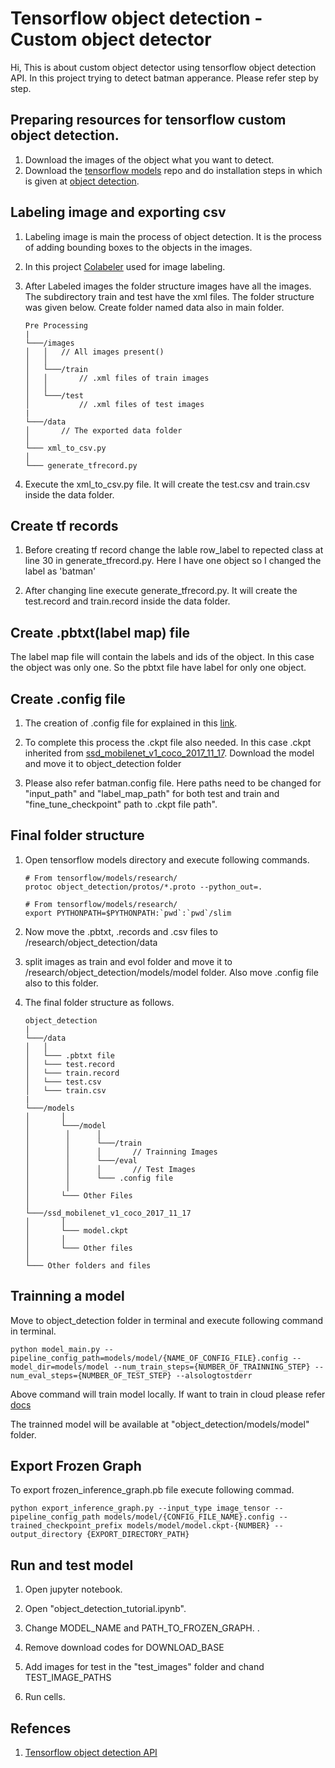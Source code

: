 # Tensorflow object detection - Custom object detector

Hi, This is about custom object detector using tensorflow object detection API. In this project trying to detect batman apperance. Please refer step by step.

## Preparing resources for tensorflow custom object detection.

1. Download the images of the object what you want to detect.
2. Download the [tensorflow models](https://github.com/tensorflow/models) repo and do installation steps in which is given at [object detection](https://github.com/tensorflow/models/blob/master/research/object_detection/g3doc/installation.md).

## Labeling image and exporting csv

1. Labeling image is main the process of object detection. It is the process of adding bounding boxes to the objects in the images.

2. In this project [Colabeler](http://www.colabeler.com) used for image labeling.

3. After Labeled images the folder structure images have all the images. The subdirectory train and test have the xml files. The folder structure was given below. Create folder named data also in main folder.

	```
	Pre Processing
	|
	└───/images
	│   │   // All images present()
	│   │
	│   └───/train
	│   │   	// .xml files of train images 
	│   │
	│   └───/test 
	│		  	// .xml files of test images
	|
	└───/data
	│		// The exported data folder
	│   
	└─── xml_to_csv.py
	│   
	└─── generate_tfrecord.py
	```

4. Execute the xml\_to\_csv.py file. It will create the test.csv and train.csv inside the data folder.

## Create tf records

1. Before creating tf record change the lable row\_label to repected class at line 30 in generate_tfrecord.py. Here I have one object so I changed the label as 'batman'

2. After changing line execute generate_tfrecord.py. It will create the test.record and train.record inside the data folder.

## Create .pbtxt(label map) file

The label map file will contain the labels and ids of the object. In this case the object was only one. So the pbtxt file have label for only one object.

## Create .config file

1. The creation of .config file for explained in this [link](https://github.com/tensorflow/models/blob/master/research/object_detection/g3doc/configuring_jobs.md).

2. To complete this process the .ckpt file also needed. In this case .ckpt inherited from [ssd\_mobilenet\_v1\_coco\_2017\_11\_17](http://download.tensorflow.org/models/object_detection/ssd_mobilenet_v1_coco_2017_11_17.tar.gz). Download the model and move it to object\_detection folder
 
3. Please also refer batman.config file. Here paths need to be changed for "input\_path" and "label\_map\_path" for both test and train and "fine\_tune\_checkpoint" path to .ckpt file path".



## Final folder structure

1. Open tensorflow models directory and execute following commands.

	```
	# From tensorflow/models/research/
	protoc object_detection/protos/*.proto --python_out=.
	
	# From tensorflow/models/research/
	export PYTHONPATH=$PYTHONPATH:`pwd`:`pwd`/slim 
	
	```

2. Now move the .pbtxt, .records and .csv files to /research/object_detection/data

3. split images as train and evol folder and move it to /research/object_detection/models/model folder. Also move .config file also to this folder.

4. The final folder structure as follows.

	```
	object_detection
	|
	└───/data
	│   │   
	│   └─── .pbtxt file
	│   └─── test.record 
	│   └─── train.record 
	│   └─── test.csv
	│   └─── train.csv 
	|
	└───/models
	│	    │
	│	    └───/model
	│		 │		│
	│		 │		└───/train
	│		 │		│		// Trainning Images
	│		 │		└───/eval
	│		 │		│		// Test Images
	│		 │		└─── .config file
	│		 │
	│       └─── Other Files
	│
	└───/ssd_mobilenet_v1_coco_2017_11_17
	│	    │
	│	    └─── model.ckpt
	│	    │
	│	    └─── Other files
	│   
	└─── Other folders and files
	```


## Trainning a model

Move to object\_detection folder in terminal and execute following command in terminal.

```
python model_main.py --pipeline_config_path=models/model/{NAME_OF_CONFIG_FILE}.config --model_dir=models/model --num_train_steps={NUMBER_OF_TRAINNING_STEP} --num_eval_steps={NUMBER_OF_TEST_STEP} --alsologtostderr
```

Above command will train model locally. If want to train in cloud please refer [docs](https://github.com/tensorflow/models/blob/master/research/object_detection/g3doc/running_on_cloud.md)

The trainned model will be available at "object\_detection/models/model" folder.

## Export Frozen Graph

To export frozen_inference\_graph.pb file execute following commad.

	python export_inference_graph.py --input_type image_tensor --pipeline_config_path models/model/{CONFIG_FILE_NAME}.config --trained_checkpoint_prefix models/model/model.ckpt-{NUMBER} --output_directory {EXPORT_DIRECTORY_PATH}
	
## Run and test model

1. Open jupyter notebook.

2. Open "object\_detection\_tutorial.ipynb".

3. Change MODEL\_NAME and PATH\_TO\_FROZEN\_GRAPH.
.
4. Remove download codes for DOWNLOAD\_BASE

5. Add images for test in the "test\_images" folder and chand TEST\_IMAGE\_PATHS

6. Run cells.

## Refences

1. [Tensorflow object detection API](https://github.com/tensorflow/models/tree/master/research/object_detection)

	
